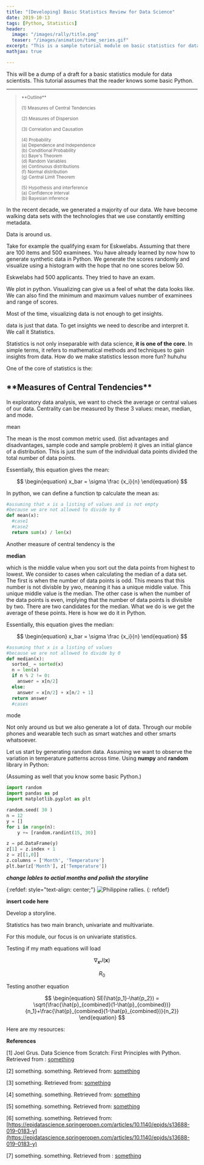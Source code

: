 ```yaml
---
title: "[Developing] Basic Statistics Review for Data Science"
date: 2019-10-13
tags: [Python, Statistics]
header:
  image: "/images/rally/title.png"
  teaser: "/images/animation/time_series.gif"
excerpt: "This is a sample tutorial module on basic statistics for data science applications."
mathjax: true

---
```

<div id="fb-root"></div>
<script async defer src="https://connect.facebook.net/en_US/sdk.js#xfbml=1&version=v3.2"></script>

This will be a dump of a draft for a basic statistics module for data scientists. This tutorial assumes that the reader knows some basic Python.

---

<blockquote>
<small>
**Outline** <br> <br>
(1) Measures of Central Tendencies <br> <br>
(2) Measures of Dispersion <br> <br>
(3) Correlation and Causation <br> <br>
(4) Probability <br>
  (a) Dependence and Independence <br>
  (b) Conditional Probability <br>
  (c) Baye's Theorem <br>
  (d) Random Variables <br>
  (e) Continuous distributions <br>
  (f) Normal distribution <br>
  (g) Central Limit Theorem <br> <br>
(5) Hypothesis and interference <br>
  (a) Confidence interval <br>
  (b) Bayesian inference <br>
</small>
</blockquote>

In the recent decade, we generated a majority of our data. We have become walking data sets with the technologies that we use constantly emitting metadata.

Data is around us.

Take for example the qualifying exam for Eskwelabs. Assuming that there are 100 items and 500 examinees. You have already learned by now how to generate synthetic data in Python. We generate the scores randomly and visualize using a histogram with the hope that no one scores below 50.

Eskwelabs had 500 applicants. They tried to have an exam.

We plot in python. Visualizing can give us a feel of what the data looks like. We can also find the minimum and maximum values number of examinees and range of scores.

Most of the time, visualizing data is not enough to get insights.

data is just that data. To get insights we need to describe and interpret it. We call it Statistics.

Statistics is not only inseparable with data science, **it is one of the core**. In simple terms, it refers to mathematical methods and techniques to gain insights from data. How do we make statistics lesson more fun? huhuhu

One of the core of statistics is the:

<h2>**Measures of Central Tendencies**</h2>

In exploratory data analysis, we want to check the average or central values of our data. Centrality can be measured by these 3 values: mean, median, and mode.

mean <br>

The mean is the most common metric used. (list advantages and disadvantages, sample code and sample problem) it gives an initial glance of a distribution. This is just the sum of the individual data points divided the total number of data points.

Essentially, this equation gives the mean:

$$
\begin{equation}
x_bar = \sigma \frac {x_i}{n}
\end{equation}
$$


In python, we can define a function tp calculate the mean as:

~~~Python
#assuming that x is a listing of values and is not empty
#because we are not allowed to divide by 0
def mean(x):
  #case1
  #case2
  return sum(x) / len(x)
~~~

Another measure of central tendency is the

**median**

which is the middle value when you sort out the data points from highest to lowest. We consider to cases when calculating the median of a data set. The first is when the number of data points is odd. This means that this number is not divisble by ywo, meaning it has a unique middle value. This unique middle value is the median. The other case is when the number of the data points is even, implying that the number of data points is divisible by two. There are two candidates for the median. What we do is we get the average of these points. Here is how we do it in Python.

Essentially, this equation gives the median:

$$
\begin{equation}
x_bar = \sigma \frac {x_i}{n}
\end{equation}
$$


~~~Python
#assuming that x is a listing of values
#because we are not allowed to divide by 0
def median(x):
  sorted_ = sorted(x)
  n = len(x)
  if n % 2 != 0:
    answer = x[n/2]    
  else:
    answer = x[n/2] + x[n/2 + 1]
  return answer
  #cases
~~~


mode <br>



Not only around us but we also generate a lot of data. Through our mobile phones and wearable tech such as smart watches and other smarts whatsoever.


Let us start by generating random data. Assuming we want to observe the variation in temperature patterns across time. Using **numpy** and **random** library in Python:

(Assuming as well that you know some basic Python.)

~~~Python
import random
import pandas as pd
import matplotlib.pyplot as plt

random.seed( 30 )
n = 12
y = []
for i in range(n):
    y += [random.randint(15, 30)]

z = pd.DataFrame(y)
z[1] = z.index + 1
z = z[[1,0]]
z.columns = ['Month', 'Temperature']
plt.bar(z['Month'], z['Temperature'])
~~~

***change lables to actial months and polish the storyline***

{:refdef: style="text-align: center;"}
<img src="{{ site.url }}{{ site.baseurl }}/images/rally/social_movement2.gif" alt="Philippine rallies." class="center">
{: refdef}

**insert code here**






Develop a storyline.


Statistics has two main branch, univariate and multivariate.

For this module, our focus is on univariate statistics.

Testing if my math equations will load

$$\nabla_\boldsymbol{x} J(\boldsymbol{x})$$

$$R_0$$



Testing another equation

$$
\begin{equation}
SE(\hat{p_1}-\hat{p_2}) = \sqrt{\frac{\hat{p}_{combined}(1-\hat{p}_{combined})}{n_1}+\frac{\hat{p}_{combined}(1-\hat{p}_{combined})}{n_2}}
\end{equation}
$$

Here are my resources:

**References**

[1] Joel Grus. Data Science from Scratch: First Principles with Python. Retrieved from :
[something](https://gfycat.com/fancycoarsekrill-donald-trump)

[2] something. something. Retrieved from:
[something](https://en.wikipedia.org/wiki/Global_Database_of_Events,_Language,_and_Tone)

[3] something. Retrieved from: [something](https://www.gdeltproject.org/)

[4] something. something. Retrieved from: [something](https://en.wikipedia.org/wiki/Conflict_and_Mediation_Event_Observations)

[5] something. something. Retrieved from: [something](https://www.hindawi.com/journals/ddns/2017/8180272/)

[6] something. something. Retrieved from: [https://epjdatascience.springeropen.com/articles/10.1140/epjds/s13688-019-0183-y](https://epjdatascience.springeropen.com/articles/10.1140/epjds/s13688-019-0183-y)

[7] something. something. Retrieved from :
[something](https://tenor.com/view/well-be-watching-you-greta-thunberg-gif-15167876)


<script async src="//pagead2.googlesyndication.com/pagead/js/adsbygoogle.js"></script>
<script>
  (adsbygoogle = window.adsbygoogle || []).push({
    google_ad_client: "ca-pub-6410209740119334",
    enable_page_level_ads: true
  });
</script>

<div class="fb-comments" data-href="https://albertyumol.github.io/" data-numposts="5"></div>
